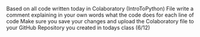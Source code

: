 Based on all code written today in Colaboratory (IntroToPython) File
write a comment explaining in your own words what the code does for each line of code
Make sure you save your changes and upload the Colaboratory file to your GitHub Repository you created in todays class (6/12)
